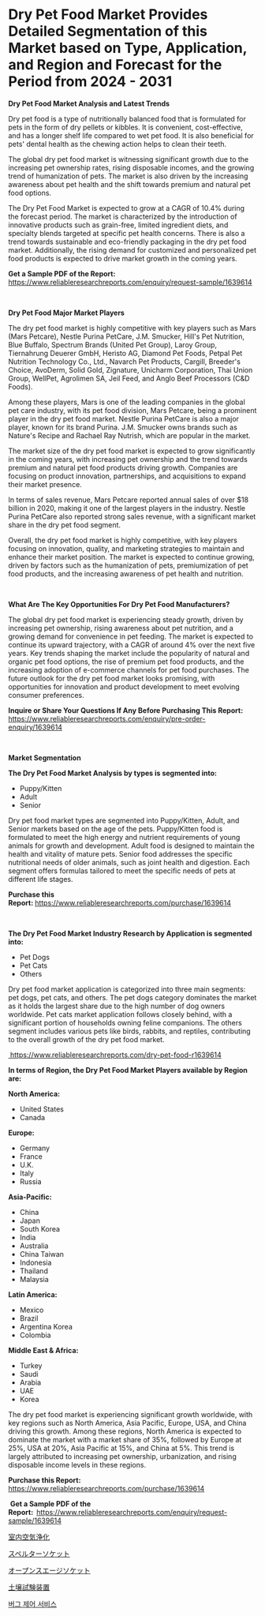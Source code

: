 <p><h1>Dry Pet Food Market Provides Detailed Segmentation of this Market based on Type, Application, and Region and Forecast for the Period from 2024 - 2031</h1></p><p><strong>Dry Pet Food Market Analysis and Latest Trends</strong></p>
<p><p>Dry pet food is a type of nutritionally balanced food that is formulated for pets in the form of dry pellets or kibbles. It is convenient, cost-effective, and has a longer shelf life compared to wet pet food. It is also beneficial for pets' dental health as the chewing action helps to clean their teeth.</p><p>The global dry pet food market is witnessing significant growth due to the increasing pet ownership rates, rising disposable incomes, and the growing trend of humanization of pets. The market is also driven by the increasing awareness about pet health and the shift towards premium and natural pet food options.</p><p>The Dry Pet Food Market is expected to grow at a CAGR of 10.4% during the forecast period. The market is characterized by the introduction of innovative products such as grain-free, limited ingredient diets, and specialty blends targeted at specific pet health concerns. There is also a trend towards sustainable and eco-friendly packaging in the dry pet food market. Additionally, the rising demand for customized and personalized pet food products is expected to drive market growth in the coming years.</p></p>
<p><strong>Get a Sample PDF of the Report:&nbsp;</strong> <a href="https://www.reliableresearchreports.com/enquiry/request-sample/1639614">https://www.reliableresearchreports.com/enquiry/request-sample/1639614</a></p>
<p>&nbsp;</p>
<p><strong>Dry Pet Food Major Market Players</strong></p>
<p><p>The dry pet food market is highly competitive with key players such as Mars (Mars Petcare), Nestle Purina PetCare, J.M. Smucker, Hill's Pet Nutrition, Blue Buffalo, Spectrum Brands (United Pet Group), Laroy Group, Tiernahrung Deuerer GmbH, Heristo AG, Diamond Pet Foods, Petpal Pet Nutrition Technology Co., Ltd., Navarch Pet Products, Cargill, Breeder's Choice, AvoDerm, Solid Gold, Zignature, Unicharm Corporation, Thai Union Group, WellPet, Agrolimen SA, Jeil Feed, and Anglo Beef Processors (C&D Foods).</p><p>Among these players, Mars is one of the leading companies in the global pet care industry, with its pet food division, Mars Petcare, being a prominent player in the dry pet food market. Nestle Purina PetCare is also a major player, known for its brand Purina. J.M. Smucker owns brands such as Nature's Recipe and Rachael Ray Nutrish, which are popular in the market.</p><p>The market size of the dry pet food market is expected to grow significantly in the coming years, with increasing pet ownership and the trend towards premium and natural pet food products driving growth. Companies are focusing on product innovation, partnerships, and acquisitions to expand their market presence.</p><p>In terms of sales revenue, Mars Petcare reported annual sales of over $18 billion in 2020, making it one of the largest players in the industry. Nestle Purina PetCare also reported strong sales revenue, with a significant market share in the dry pet food segment.</p><p>Overall, the dry pet food market is highly competitive, with key players focusing on innovation, quality, and marketing strategies to maintain and enhance their market position. The market is expected to continue growing, driven by factors such as the humanization of pets, premiumization of pet food products, and the increasing awareness of pet health and nutrition.</p></p>
<p>&nbsp;</p>
<p><strong>What Are The Key Opportunities For Dry Pet Food Manufacturers?</strong></p>
<p><p>The global dry pet food market is experiencing steady growth, driven by increasing pet ownership, rising awareness about pet nutrition, and a growing demand for convenience in pet feeding. The market is expected to continue its upward trajectory, with a CAGR of around 4% over the next five years. Key trends shaping the market include the popularity of natural and organic pet food options, the rise of premium pet food products, and the increasing adoption of e-commerce channels for pet food purchases. The future outlook for the dry pet food market looks promising, with opportunities for innovation and product development to meet evolving consumer preferences.</p></p>
<p><strong>Inquire or Share Your Questions If Any Before Purchasing This Report:</strong> <a href="https://www.reliableresearchreports.com/enquiry/pre-order-enquiry/1639614">https://www.reliableresearchreports.com/enquiry/pre-order-enquiry/1639614</a></p>
<p>&nbsp;</p>
<p><strong>Market Segmentation</strong></p>
<p><strong>The Dry Pet Food Market Analysis by types is segmented into:</strong></p>
<p><ul><li>Puppy/Kitten</li><li>Adult</li><li>Senior</li></ul></p>
<p><p>Dry pet food market types are segmented into Puppy/Kitten, Adult, and Senior markets based on the age of the pets. Puppy/Kitten food is formulated to meet the high energy and nutrient requirements of young animals for growth and development. Adult food is designed to maintain the health and vitality of mature pets. Senior food addresses the specific nutritional needs of older animals, such as joint health and digestion. Each segment offers formulas tailored to meet the specific needs of pets at different life stages.</p></p>
<p><strong>Purchase this Report:&nbsp;</strong><a href="https://www.reliableresearchreports.com/purchase/1639614">https://www.reliableresearchreports.com/purchase/1639614</a></p>
<p>&nbsp;</p>
<p><strong>The Dry Pet Food Market Industry Research by Application is segmented into:</strong></p>
<p><ul><li>Pet Dogs</li><li>Pet Cats</li><li>Others</li></ul></p>
<p><p>Dry pet food market application is categorized into three main segments: pet dogs, pet cats, and others. The pet dogs category dominates the market as it holds the largest share due to the high number of dog owners worldwide. Pet cats market application follows closely behind, with a significant portion of households owning feline companions. The others segment includes various pets like birds, rabbits, and reptiles, contributing to the overall growth of the dry pet food market.</p></p>
<p><a href="https://www.reliableresearchreports.com/dry-pet-food-r1639614">&nbsp;https://www.reliableresearchreports.com/dry-pet-food-r1639614</a></p>
<p><strong>In terms of Region, the Dry Pet Food Market Players available by Region are:</strong></p>
<p>
    <p> <strong> North America: </strong>
        <ul>
            <li>United States</li>
            <li>Canada</li>
        </ul>
        </p> 
    <p> <strong> Europe: </strong>
        <ul>
            <li>Germany</li>
            <li>France</li>
            <li>U.K.</li>
            <li>Italy</li>
            <li>Russia</li>
        </ul>
        </p> 
    <p> <strong> Asia-Pacific: </strong>
        <ul>
            <li>China</li>
            <li>Japan</li>
            <li>South Korea</li>
            <li>India</li>
            <li>Australia</li>
            <li>China Taiwan</li>
            <li>Indonesia</li>
            <li>Thailand</li>
            <li>Malaysia</li>
        </ul>
        </p> 
    <p> <strong> Latin America: </strong>
        <ul>
            <li>Mexico</li>
            <li>Brazil</li>
            <li>Argentina Korea</li>
            <li>Colombia</li>
        </ul>
        </p> 
    <p> <strong> Middle East & Africa: </strong>
        <ul>
            <li>Turkey</li>
            <li>Saudi</li>
            <li>Arabia</li>
            <li>UAE</li>
            <li>Korea</li>
        </ul>
    </p>
    </p>
<p><p>The dry pet food market is experiencing significant growth worldwide, with key regions such as North America, Asia Pacific, Europe, USA, and China driving this growth. Among these regions, North America is expected to dominate the market with a market share of 35%, followed by Europe at 25%, USA at 20%, Asia Pacific at 15%, and China at 5%. This trend is largely attributed to increasing pet ownership, urbanization, and rising disposable income levels in these regions.</p></p>
<p><strong>Purchase this Report: </strong><a href="https://www.reliableresearchreports.com/purchase/1639614">https://www.reliableresearchreports.com/purchase/1639614</a></p>
<p>&nbsp;<strong>Get a Sample PDF of the Report:&nbsp;&nbsp;</strong><a href="https://www.reliableresearchreports.com/enquiry/request-sample/1639614">https://www.reliableresearchreports.com/enquiry/request-sample/1639614</a></p>
<p><strong></strong></p>
<p><p><a href="https://medium.com/@ashleyivingston5656/%E5%AE%A4%E5%86%85%E7%A9%BA%E6%B0%97%E6%B5%84%E5%8C%96%E5%B8%82%E5%A0%B4-%E3%82%BF%E3%82%A4%E3%83%97-%E3%82%A2%E3%83%97%E3%83%AA%E3%82%B1%E3%83%BC%E3%82%B7%E3%83%A7%E3%83%B3-%E5%9C%B0%E7%90%86%E3%81%AB%E3%82%88%E3%82%8B%E5%8C%85%E6%8B%AC%E7%9A%84%E8%A9%95%E4%BE%A1-1e21840ea758">室内空気浄化</a></p><p><a href="https://github.com/KaydenJohns1964/Market-Research-Report-List-1/blob/main/153954819289.md">スペルターソケット</a></p><p><a href="https://github.com/marbadji/Market-Research-Report-List-1/blob/main/336222419288.md">オープンスエージソケット</a></p><p><a href="https://medium.com/@kimalker_178/%E5%9C%9F%E5%A3%8C%E8%A9%A6%E9%A8%93%E6%A9%9F%E5%99%A8%E5%B8%82%E5%A0%B4%E3%81%AF-%E3%82%B7%E3%82%A7%E3%82%A2-%E3%82%B5%E3%82%A4%E3%82%BA-2031%E5%B9%B4%E3%81%BE%E3%81%A7%E3%81%AE%E4%BA%88%E6%B8%AC%E3%81%AB%E7%84%A6%E7%82%B9%E3%82%92%E5%BD%93%E3%81%A6%E3%81%A6%E3%81%84%E3%81%BE%E3%81%99-33f4981cf4f9">土壌試験装置</a></p><p><a href="https://medium.com/@karenburke2009/%EA%B3%A4%EC%B6%A9-%EB%B0%A9%EC%A0%9C-%EC%84%9C%EB%B9%84%EC%8A%A4-%EC%8B%9C%EC%9E%A5-2031%EB%85%84%EA%B9%8C%EC%A7%80%EC%9D%98-%ED%8A%B8%EB%A0%8C%EB%93%9C-%EC%98%88%EC%B8%A1-%EB%B0%8F-%EA%B2%BD%EC%9F%81-%EB%B6%84%EC%84%9D-163a02f98c85">버그 제어 서비스</a></p></p>